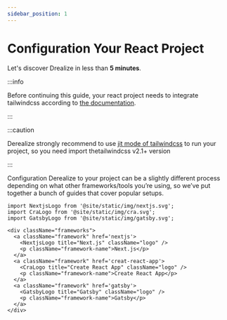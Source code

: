 ```yaml
---
sidebar_position: 1
---
```


# Configuration Your React Project

Let's discover Drealize in less than **5 minutes**.

:::info

Before continuing this guide, your react project needs to integrate tailwindcss according to [the documentation](https://tailwindcss.com/docs/installation).

:::

:::caution

Derealize strongly recommend to use [jit mode of tailwindcss](https://tailwindcss.com/docs/just-in-time-mode#enabling-jit-mode) to run your project, so you need import thetailwindcss v2.1+ version

:::

Configuration Derealize to your project can be a slightly different process depending on what other frameworks/tools you’re using, so we’ve put together a bunch of guides that cover popular setups.

```mdx-code-block
import NextjsLogo from '@site/static/img/nextjs.svg';
import CraLogo from '@site/static/img/cra.svg';
import GatsbyLogo from '@site/static/img/gatsby.svg';

<div className="frameworks">
  <a className="framework" href='nextjs'>
    <NextjsLogo title="Next.js" className="logo" />
    <p className="framework-name">Next.js</p>
  </a>
  <a className="framework" href='creat-react-app'>
    <CraLogo title="Create React App" className="logo" />
    <p className="framework-name">Create React App</p>
  </a>
  <a className="framework" href='gatsby'>
    <GatsbyLogo title="Gatsby" className="logo" />
    <p className="framework-name">Gatsby</p>
  </a>
</div>
```
